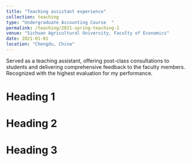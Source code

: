 ```yaml
---
title: "Teaching assistant experience"
collection: teaching
type: "Undergraduate Accounting Course  "
permalink: /teaching/2021-spring-teaching-1
venue: "Sichuan Agricultural University, Faculty of Economics"
date: 2021-01-01
location: "Chengdu, China"
---
```


Served as a teaching assistant, offering post-class consultations to students and delivering comprehensive feedback to the faculty members. 
Recognized with the highest evaluation for my performance.


Heading 1
======

Heading 2
======

Heading 3
======
